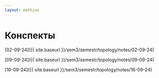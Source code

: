 ```yaml
---  
layout: mathjax  
---  
```

  
# Конспекты  
  
[02-09-24]({{ site.baseurl }}/sem3/semestr/topology/notes/02-09-24)   

[09-09-24]({{ site.baseurl }}/sem3/semestr/topology/notes/09-09-24)  

[16-09-24]({{ site.baseurl }}/sem3/semestr/topology/notes/16-09-24) 
